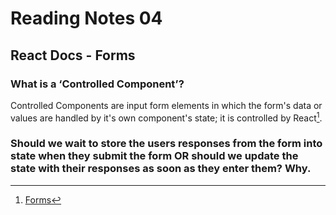 # Reading Notes 04

## React Docs - Forms

### What is a ‘Controlled Component’?

Controlled Components are input form elements in which the form's data or values are handled by it's own component's state; it is controlled by React[^1].

### Should we wait to store the users responses from the form into state when they submit the form OR should we update the state with their responses as soon as they enter them? Why.


[^1]: [Forms](https://reactjs.org/docs/forms.html)

